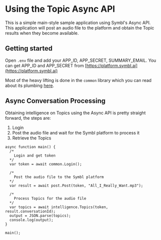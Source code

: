 #  Using the Topic Async API

This is a simple main-style sample application using Symbl's Async API. This application will post an audio file to the platform and obtain the Topic results when they become available.

## Getting started

Open `.env` file and add your APP_ID, APP_SECRET, SUMMARY_EMAIL. You can get APP_ID and APP_SECRET from [https://platform.symbl.ai](https://platform.symbl.ai)

Most of the heavy lifting is done in the `common` library which you can read about its plumbing [here](../../common/README.md).

## Async Conversation Processing

Obtaining intelligence on Topics using the Async API is pretty straight forward, the steps are:

1. Login
2. Post the audio file and wait for the Symbl platform to process it
3. Retrieve the Topics

```
async function main() {
  /*
    Login and get token
  */
  var token = await common.Login();

  /*
    Post the audio file to the Symbl platform
  */
  var result = await post.Post(token, "All_I_Really_Want.mp3");

  /*
    Process Topics for the audio file
  */
  var topics = await intelligence.Topics(token, result.conversationId);
  output = JSON.parse(topics);
  console.log(output);
}

main();
```